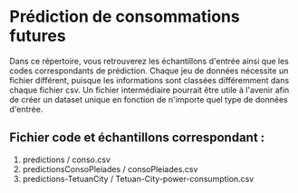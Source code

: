# Prédiction de consommations futures
Dans ce répertoire, vous retrouverez les échantillons d'entrée ainsi que les codes correspondants de prédiction.
Chaque jeu de données nécessite un fichier différent, puisque les informations sont classées différemment dans chaque fichier csv. Un fichier intermédiaire pourrait être utile à l'avenir afin de créer un dataset unique en fonction de n'importe quel type de données d'entrée.

## Fichier code et échantillons correspondant :
1. predictions / conso.csv
2. predictionsConsoPleiades / consoPleiades.csv
3. predictions-TetuanCity / Tetuan-City-power-consumption.csv
